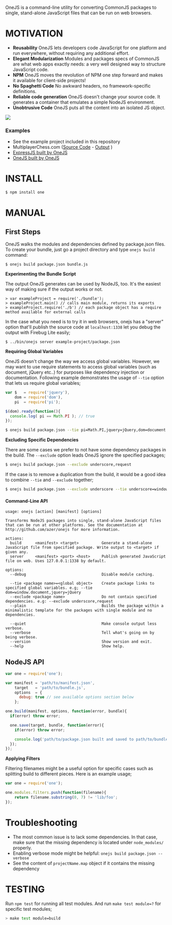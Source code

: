 OneJS is a command-line utility for converting CommonJS packages to single, stand-alone JavaScript
files that can be run on web browsers.

# MOTIVATION

* **Reusability** OneJS lets developers code JavaScript for one platform and run everywhere, without requiring any additional effort.
* **Elegant Modularization** Modules and packages specs of CommonJS are what web apps exactly needs: a very well designed way to structure JavaScript code.
* **NPM** OneJS moves the revolution of NPM one step forward and makes it available for client-side projects!
* **No Spaghetti Code** No awkward headers, no framework-specific definitions.
* **Reliable code generation** OneJS doesn't change your source code. It generates a container that emulates a simple NodeJS environment.
* **Unobtrusive Code** OneJS puts all the content into an isolated JS object.

![](http://oi41.tinypic.com/aw2us3.jpg)

### Examples
* See the example project included in this repository
* MultiplayerChess.com ([Source Code](https://github.com/azer/multiplayerchess.com/tree/master/frontend) - [Output](http://multiplayerchess.com/mpc.js) )
* [ExpressJS built by OneJS](https://gist.github.com/2415048)
* [OneJS built by OneJS](https://gist.github.com/2998719)

# INSTALL
```bash
$ npm install one
```

# MANUAL

## First Steps

OneJS walks the modules and dependencies defined by package.json files. To create your bundle, just go a project directory and type `onejs build` command:

```
$ onejs build package.json bundle.js
```

**Experimenting the Bundle Script**

The output OneJS generates can be used by NodeJS, too. It's the easiest way of making sure if the output works or not.

```
> var exampleProject = require('./bundle');
> exampleProject.main() // calls main module, returns its exports
> exampleProject.require('./b') // each package object has a require method available for external calls
```

In the case what you need is to try it in web browsers, onejs has a "server" option that'll publish the source code at `localhost:1338` let you debug the output with Firebug Lite easily;

```
$ ../bin/onejs server example-project/package.json
```

**Requiring Global Variables**

OneJS doesn't change the way we access global variables. However, we may want to use require statements to access global variables (such as document, jQuery etc..) for purposes like dependency injection or documentation. Following example demonstrates the usage of `--tie` option that lets us require global variables;

```javascript
var $   = require('jquery'),
    dom = require('dom'),
    pi  = require('pi');

$(dom).ready(function(){
  console.log( pi == Math.PI ); // true
});
```

```bash
$ onejs build package.json --tie pi=Math.PI,jquery=jQuery,dom=document
```

**Excluding Specific Dependencies**

There are some cases we prefer to not have some dependency packages in the build. The `--exclude` option leads OneJS ignore the specified packages;

```bash
$ onejs build package.json --exclude underscore,request
```

If the case is to remove a duplication from the build, it would be a good idea to combine `--tie` and `--exclude` together;

```bash
$ onejs build package.json --exclude underscore --tie underscore=window._
```

#### Command-Line API
```
usage: onejs [action] [manifest] [options]

Transforms NodeJS packages into single, stand-alone JavaScript files that can be run at other platforms. See the documentation at http://github.com/azer/onejs for more information.

actions:
  build      <manifest> <target>          Generate a stand-alone JavaScript file from specified package. Write output to <target> if given any.
  server     <manifest> <port> <host>     Publish generated JavaScript file on web. Uses 127.0.0.1:1338 by default.

options:
  --debug                                 Disable module caching.

  --tie <package name>=<global object>    Create package links to specified global variables. e.g; --tie dom=window.document,jquery=jQuery
  --exclude <package name>                Do not contain specified dependencies. e.g: --exclude underscore,request
  --plain                                 Builds the package within a minimalistic template for the packages with single module and no dependencies.

  --quiet                                 Make console output less verbose.
  --verbose                               Tell what's going on by being verbose.
  --version                               Show version and exit.
  --help                                  Show help.
```

## NodeJS API
```javascript
var one = require('one');

var manifest = 'path/to/manifest.json',
    target   = 'path/to/bundle.js',
    options  = {
      debug: true // see available options section below
    };

one.build(manifest, options, function(error, bundle){
  if(error) throw error;

  one.save(target, bundle, function(error){
    if(error) throw error;

    console.log('path/to/package.json built and saved to path/to/bundle.js successfully!');
  });
});
```

**Applying Filters**

Filtering filenames might be a useful option for specific cases such as splitting build to different pieces. Here is an example usage;

```javascript
var one = require('one');

one.modules.filters.push(function(filename){
    return filename.substring(0, 7) != 'lib/foo';
});
```

# Troubleshooting

* The most common issue is to lack some dependencies. In that case, make sure that the missing dependency is located under `node_modules/` properly.
* Enabling verbose mode might be helpful: `onejs build package.json --verbose`
* See the content of `projectName.map` object if it contains the missing dependency

# TESTING

Run `npm test` for running all test modules. And run `make test module=?` for specific test modules;

```bash
> make test module=build
```
